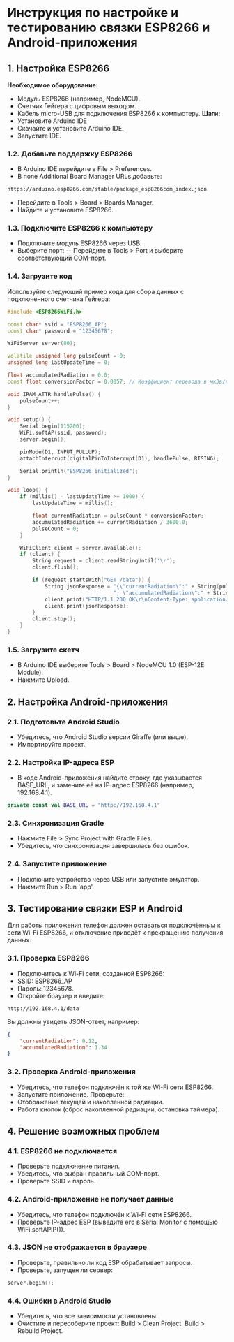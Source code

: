 # Инструкция по настройке и тестированию связки ESP8266 и Android-приложения
## 1. Настройка ESP8266
**Необходимое оборудование:**
- Модуль ESP8266 (например, NodeMCU).
- Счетчик Гейгера с цифровым выходом.
- Кабель micro-USB для подключения ESP8266 к компьютеру.
**Шаги:**
- Установите Arduino IDE
- Скачайте и установите Arduino IDE.
- Запустите IDE.
### 1.2. Добавьте поддержку ESP8266
- В Arduino IDE перейдите в File > Preferences.
- В поле Additional Board Manager URLs добавьте:
```bash
https://arduino.esp8266.com/stable/package_esp8266com_index.json
```
- Перейдите в Tools > Board > Boards Manager.
- Найдите и установите ESP8266.
### 1.3. Подключите ESP8266 к компьютеру
- Подключите модуль ESP8266 через USB.
- Выберите порт:
-- Перейдите в Tools > Port и выберите соответствующий COM-порт.
### 1.4. Загрузите код
Используйте следующий пример кода для сбора данных с подключенного счетчика Гейгера:

```cpp
#include <ESP8266WiFi.h>

const char* ssid = "ESP8266_AP";
const char* password = "12345678";

WiFiServer server(80);

volatile unsigned long pulseCount = 0;
unsigned long lastUpdateTime = 0;

float accumulatedRadiation = 0.0;
const float conversionFactor = 0.0057; // Коэффициент перевода в мкЗв/ч

void IRAM_ATTR handlePulse() {
    pulseCount++;
}

void setup() {
    Serial.begin(115200);
    WiFi.softAP(ssid, password);
    server.begin();

    pinMode(D1, INPUT_PULLUP);
    attachInterrupt(digitalPinToInterrupt(D1), handlePulse, RISING);

    Serial.println("ESP8266 initialized");
}

void loop() {
    if (millis() - lastUpdateTime >= 1000) {
        lastUpdateTime = millis();

        float currentRadiation = pulseCount * conversionFactor;
        accumulatedRadiation += currentRadiation / 3600.0;
        pulseCount = 0;
    }

    WiFiClient client = server.available();
    if (client) {
        String request = client.readStringUntil('\r');
        client.flush();

        if (request.startsWith("GET /data")) {
            String jsonResponse = "{\"currentRadiation\":" + String(pulseCount * conversionFactor) +
                                  ", \"accumulatedRadiation\":" + String(accumulatedRadiation) + "}";
            client.print("HTTP/1.1 200 OK\r\nContent-Type: application/json\r\n\r\n");
            client.print(jsonResponse);
        }
        client.stop();
    }
}
```
### 1.5. Загрузите скетч
- В Arduino IDE выберите Tools > Board > NodeMCU 1.0 (ESP-12E Module).
- Нажмите Upload.
## 2. Настройка Android-приложения
### 2.1. Подготовьте Android Studio
- Убедитесь, что Android Studio версии Giraffe (или выше).
- Импортируйте проект.
### 2.2. Настройка IP-адреса ESP
- В коде Android-приложения найдите строку, где указывается BASE_URL, и замените её на IP-адрес ESP8266 (например, 192.168.4.1).

```kotlin
private const val BASE_URL = "http://192.168.4.1"
```
### 2.3. Синхронизация Gradle
- Нажмите File > Sync Project with Gradle Files.
- Убедитесь, что синхронизация завершилась без ошибок.
### 2.4. Запустите приложение
- Подключите устройство через USB или запустите эмулятор.
- Нажмите Run > Run 'app'.
## 3. Тестирование связки ESP и Android
Для работы приложения телефон должен оставаться подключённым к сети Wi-Fi ESP8266, и отключение приведёт к прекращению получения данных.
### 3.1. Проверка ESP8266
- Подключитесь к Wi-Fi сети, созданной ESP8266:
- SSID: ESP8266_AP
- Пароль: 12345678.
- Откройте браузер и введите:
```arduino
http://192.168.4.1/data
```
Вы должны увидеть JSON-ответ, например:
```json
{
    "currentRadiation": 0.12,
    "accumulatedRadiation": 1.34
}
```
### 3.2. Проверка Android-приложения
- Убедитесь, что телефон подключён к той же Wi-Fi сети ESP8266.
- Запустите приложение.
Проверьте:
- Отображение текущей и накопленной радиации.
- Работа кнопок (сброс накопленной радиации, остановка таймера).
## 4. Решение возможных проблем
### 4.1. ESP8266 не подключается
- Проверьте подключение питания.
- Убедитесь, что выбран правильный COM-порт.
- Проверьте SSID и пароль.
### 4.2. Android-приложение не получает данные
- Убедитесь, что телефон подключён к Wi-Fi сети ESP8266.
- Проверьте IP-адрес ESP (выведите его в Serial Monitor с помощью WiFi.softAPIP()).
### 4.3. JSON не отображается в браузере
- Проверьте, правильно ли код ESP обрабатывает запросы.
- Проверьте, запущен ли сервер:
```cpp
server.begin();
```
### 4.4. Ошибки в Android Studio
- Убедитесь, что все зависимости установлены.
- Очистите и пересоберите проект:
Build > Clean Project.
Build > Rebuild Project.
